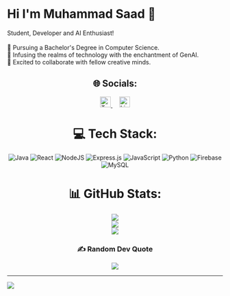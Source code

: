 # Hi I'm Muhammad Saad 💫
Student, Developer and AI Enthusiast!<br><br>🔭 Pursuing a Bachelor's Degree in Computer Science.<br>🌱  Infusing the realms of technology with the enchantment of GenAI.<br>👯 Excited to collaborate with fellow creative minds.


<div style="text-align: center;">

## 🌐 Socials:
<p align="center">
  <a href="https://twitter.com/_saadjutt" target="_blank">
    <img src="https://img.shields.io/twitter/follow/hammadsaedi?style=social" alt="Twitter Follow" height="25">
  </a>
  &nbsp;&nbsp;&nbsp;
  <a href="https://www.linkedin.com/in/muhammad-saad-8905a5255/" target="_blank">
    <img src="https://img.shields.io/badge/-Hammad%20Saeedi-blue?style=flat-square&logo=Linkedin&logoColor=white&link=https://www.linkedin.com/in/hammadsaedi/" alt="LinkedIn" height="25">
  </a>
</p>

# 💻 Tech Stack:
![Java](https://img.shields.io/badge/java-%23ED8B00.svg?style=for-the-badge&logo=openjdk&logoColor=white) ![React](https://img.shields.io/badge/react-%2320232a.svg?style=for-the-badge&logo=react&logoColor=%2361DAFB) ![NodeJS](https://img.shields.io/badge/node.js-6DA55F?style=for-the-badge&logo=node.js&logoColor=white) ![Express.js](https://img.shields.io/badge/express.js-%23404d59.svg?style=for-the-badge&logo=express&logoColor=%2361DAFB) ![JavaScript](https://img.shields.io/badge/javascript-%23323330.svg?style=for-the-badge&logo=javascript&logoColor=%23F7DF1E) ![Python](https://img.shields.io/badge/python-3670A0?style=for-the-badge&logo=python&logoColor=ffdd54) ![Firebase](https://img.shields.io/badge/Firebase-039BE5?style=for-the-badge&logo=Firebase&logoColor=white) ![MySQL](https://img.shields.io/badge/mysql-%2300000f.svg?style=for-the-badge&logo=mysql&logoColor=white)
# 📊 GitHub Stats:
![](https://github-readme-stats.vercel.app/api?username=saadjutt10&theme=tokyonight&hide_border=false&include_all_commits=true&count_private=false)<br/>
![](https://github-readme-streak-stats.herokuapp.com/?user=saadjutt10&theme=tokyonight&hide_border=false)<br/>
![](https://github-readme-stats.vercel.app/api/top-langs/?username=saadjutt10&theme=tokyonight&hide_border=false&include_all_commits=true&count_private=false&layout=compact)

### ✍️ Random Dev Quote
![](https://quotes-github-readme.vercel.app/api?type=horizontal&theme=tokyonight)

</div>

---
[![](https://visitcount.itsvg.in/api?id=saadjutt10&icon=0&color=12)](https://visitcount.itsvg.in)


